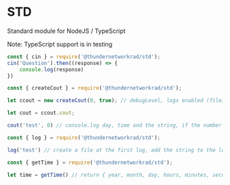 # STD

Standard module for NodeJS / TypeScript

Note: TypeScript support is in testing

```js
const { cin } = require('@thundernetworkrad/std');
cin('Question').then((response) => {
    console.log(response)
})
```

```js
const { createCout } = require('@thundernetworkrad/std');

let ccout = new createCout(0, true); // debugLevel, logs enabled (file) (like using log() )

let cout = ccout.cout;

cout('test', 0) // console.log day, time and the string, if the number is >= to the debugLevel
```

```js
const { log } = require('@thundernetworkrad/std');

log('test') // create a file at the first log, add the string to the log
```

```js
const { getTime } = require('@thundernetworkrad/std');

let time = getTime() // return { year, month, day, hours, minutes, seconds }
```
